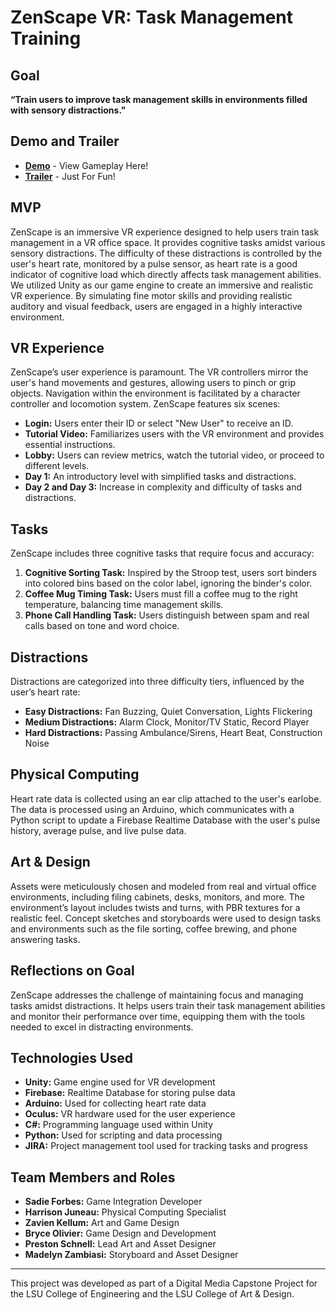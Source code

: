 # ZenScape VR: Task Management Training

## Goal
**“Train users to improve task management skills in environments filled with sensory distractions."**

## Demo and Trailer
- **[Demo](https://youtu.be/z1XCMAiaMtU)** - View Gameplay Here!
- **[Trailer](https://youtu.be/U8CeUmOvadM)** - Just For Fun!
  
## MVP
ZenScape is an immersive VR experience designed to help users train task management in a VR office space. It provides cognitive tasks amidst various sensory distractions. The difficulty of these distractions is controlled by the user's heart rate, monitored by a pulse sensor, as heart rate is a good indicator of cognitive load which directly affects task management abilities. We utilized Unity as our game engine to create an immersive and realistic VR experience. By simulating fine motor skills and providing realistic auditory and visual feedback, users are engaged in a highly interactive environment.

## VR Experience
ZenScape’s user experience is paramount. The VR controllers mirror the user's hand movements and gestures, allowing users to pinch or grip objects. Navigation within the environment is facilitated by a character controller and locomotion system. ZenScape features six scenes:

- **Login:** Users enter their ID or select "New User" to receive an ID.
- **Tutorial Video:** Familiarizes users with the VR environment and provides essential instructions.
- **Lobby:** Users can review metrics, watch the tutorial video, or proceed to different levels.
- **Day 1:** An introductory level with simplified tasks and distractions.
- **Day 2 and Day 3:** Increase in complexity and difficulty of tasks and distractions.

## Tasks
ZenScape includes three cognitive tasks that require focus and accuracy:

1. **Cognitive Sorting Task:** Inspired by the Stroop test, users sort binders into colored bins based on the color label, ignoring the binder's color.
2. **Coffee Mug Timing Task:** Users must fill a coffee mug to the right temperature, balancing time management skills.
3. **Phone Call Handling Task:** Users distinguish between spam and real calls based on tone and word choice.

## Distractions
Distractions are categorized into three difficulty tiers, influenced by the user’s heart rate:

- **Easy Distractions:** Fan Buzzing, Quiet Conversation, Lights Flickering
- **Medium Distractions:** Alarm Clock, Monitor/TV Static, Record Player
- **Hard Distractions:** Passing Ambulance/Sirens, Heart Beat, Construction Noise

## Physical Computing
Heart rate data is collected using an ear clip attached to the user's earlobe. The data is processed using an Arduino, which communicates with a Python script to update a Firebase Realtime Database with the user's pulse history, average pulse, and live pulse data.

## Art & Design
Assets were meticulously chosen and modeled from real and virtual office environments, including filing cabinets, desks, monitors, and more. The environment’s layout includes twists and turns, with PBR textures for a realistic feel. Concept sketches and storyboards were used to design tasks and environments such as the file sorting, coffee brewing, and phone answering tasks.

## Reflections on Goal
ZenScape addresses the challenge of maintaining focus and managing tasks amidst distractions. It helps users train their task management abilities and monitor their performance over time, equipping them with the tools needed to excel in distracting environments.

## Technologies Used
- **Unity:** Game engine used for VR development
- **Firebase:** Realtime Database for storing pulse data
- **Arduino:** Used for collecting heart rate data
- **Oculus:** VR hardware used for the user experience
- **C#:** Programming language used within Unity
- **Python:** Used for scripting and data processing
- **JIRA:** Project management tool used for tracking tasks and progress

## Team Members and Roles
- **Sadie Forbes:** Game Integration Developer
- **Harrison Juneau:** Physical Computing Specialist
- **Zavien Kellum:** Art and Game Design
- **Bryce Olivier:** Game Design and Development
- **Preston Schnell:** Lead Art and Asset Designer
- **Madelyn Zambiasi:** Storyboard and Asset Designer

---

This project was developed as part of a Digital Media Capstone Project for the LSU College of Engineering and the LSU College of Art & Design.
